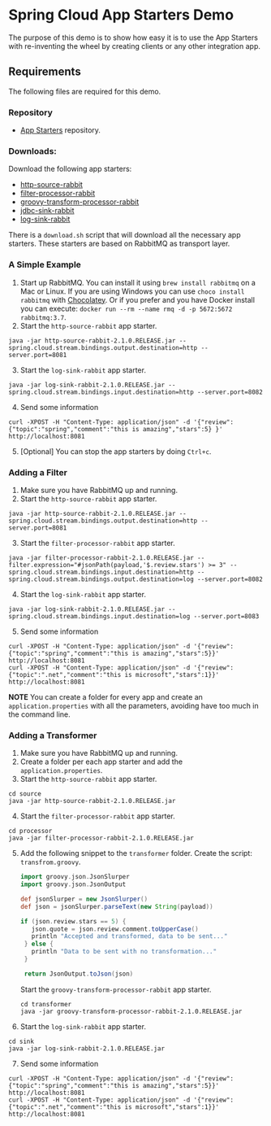 # Spring Cloud App Starters Demo

The purpose of this demo is to show how easy it is to use the App Starters with re-inventing the wheel by creating clients or any other integration app.


## Requirements
The following files are required for this demo.

### Repository
- [App Starters](https://repo.spring.io/libs-release/org/springframework/cloud/stream/app/) repository.

### Downloads:
Download the following app starters:
- [http-source-rabbit](https://repo.spring.io/libs-release/org/springframework/cloud/stream/app/http-source-rabbit/2.1.0.RELEASE/http-source-rabbit-2.1.0.RELEASE.jar)
- [filter-processor-rabbit](https://repo.spring.io/libs-release/org/springframework/cloud/stream/app/filter-processor-rabbit/2.1.0.RELEASE/filter-processor-rabbit-2.1.0.RELEASE.jar)
- [groovy-transform-processor-rabbit](https://repo.spring.io/libs-release/org/springframework/cloud/stream/app/groovy-transform-processor-rabbit/2.1.0.RELEASE/groovy-transform-processor-rabbit-2.1.0.RELEASE.jar)
- [jdbc-sink-rabbit](https://repo.spring.io/libs-release/org/springframework/cloud/stream/app/jdbc-source-rabbit/2.1.0.RELEASE/jdbc-source-rabbit-2.1.0.RELEASE.jar)
- [log-sink-rabbit](https://repo.spring.io/libs-release/org/springframework/cloud/stream/app/log-sink-rabbit/2.1.0.RELEASE/log-sink-rabbit-2.1.0.RELEASE.jar)


There is a `download.sh` script that will download all the necessary app starters. These starters are based on RabbitMQ as transport layer.


### A Simple Example

1. Start up RabbitMQ. You can install it using `brew install rabbitmq` on a Mac or Linux. If you are using Windows you can use `choco install rabbitmq` with [Chocolatey](https://chocolatey.org/). Or if you prefer and you have Docker install you can execute: `docker run --rm --name rmq -d -p 5672:5672 rabbitmq:3.7`.
2. Start the `http-source-rabbit` app starter.
```
java -jar http-source-rabbit-2.1.0.RELEASE.jar --spring.cloud.stream.bindings.output.destination=http --server.port=8081
```
3. Start the `log-sink-rabbit` app starter.
```
java -jar log-sink-rabbit-2.1.0.RELEASE.jar --spring.cloud.stream.bindings.input.destination=http --server.port=8082
```
4. Send some information
```
curl -XPOST -H "Content-Type: application/json" -d '{"review": {"topic":"spring","comment":"this is amazing","stars":5} }' http://localhost:8081
```
5. [Optional] You can stop the app starters by doing `Ctrl+c`.

### Adding a Filter

1. Make sure you have RabbitMQ up and running.
2. Start the `http-source-rabbit` app starter.
```
java -jar http-source-rabbit-2.1.0.RELEASE.jar --spring.cloud.stream.bindings.output.destination=http --server.port=8081
```
3. Start the `filter-processor-rabbit` app starter.
```
java -jar filter-processor-rabbit-2.1.0.RELEASE.jar --filter.expression="#jsonPath(payload,'$.review.stars') >= 3" --spring.cloud.stream.bindings.input.destination=http --spring.cloud.stream.bindings.output.destination=log --server.port=8082
```
4. Start the `log-sink-rabbit` app starter.
```
java -jar log-sink-rabbit-2.1.0.RELEASE.jar --spring.cloud.stream.bindings.input.destination=log --server.port=8083
```
5. Send some information
```
curl -XPOST -H "Content-Type: application/json" -d '{"review":{"topic":"spring","comment":"this is amazing","stars":5}}' http://localhost:8081
curl -XPOST -H "Content-Type: application/json" -d '{"review":{"topic":".net","comment":"this is microsoft","stars":1}}' http://localhost:8081
```

**NOTE**
You can create a folder for every app and create an `application.properties` with all the parameters, avoiding have too much in the command line.


### Adding a Transformer
1. Make sure you have RabbitMQ up and running.
2. Create a folder per each app starter and add the `application.properties`.
3. Start the `http-source-rabbit` app starter.
```
cd source
java -jar http-source-rabbit-2.1.0.RELEASE.jar
```
4. Start the `filter-processor-rabbit` app starter.
```
cd processor
java -jar filter-processor-rabbit-2.1.0.RELEASE.jar
```
5. Add the following snippet to the `transformer` folder. Create the script: `transfrom.groovy`.
   ```groovy
   import groovy.json.JsonSlurper
   import groovy.json.JsonOutput

   def jsonSlurper = new JsonSlurper()
   def json = jsonSlurper.parseText(new String(payload))

   if (json.review.stars == 5) {
      json.quote = json.review.comment.toUpperCase()
      println "Accepted and transformed, data to be sent..."
    } else {
      println "Data to be sent with no transformation..."
    }

    return JsonOutput.toJson(json)
    ```
   Start the `groovy-transform-processor-rabbit` app starter.
   ```
   cd transformer
   java -jar groovy-transform-processor-rabbit-2.1.0.RELEASE.jar
   ```
6. Start the `log-sink-rabbit` app starter.
```
cd sink
java -jar log-sink-rabbit-2.1.0.RELEASE.jar
```
7. Send some information
```
curl -XPOST -H "Content-Type: application/json" -d '{"review":{"topic":"spring","comment":"this is amazing","stars":5}}' http://localhost:8081
curl -XPOST -H "Content-Type: application/json" -d '{"review":{"topic":".net","comment":"this is microsoft","stars":1}}' http://localhost:8081
```
